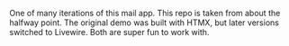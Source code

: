 One of many iterations of this mail app. This repo is taken from about the halfway point. The original demo was built with HTMX, but later versions switched to Livewire. Both are super fun to work with.